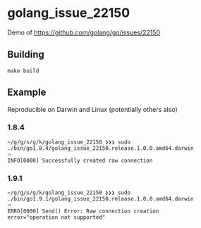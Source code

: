 # golang_issue_22150

Demo of https://github.com/golang/go/issues/22150


## Building

```
make build
```

## Example

Reproducible on Darwin and Linux (potentially others also)

### 1.8.4
```
~/g/g/s/g/k/golang_issue_22150 ❯❯❯ sudo ./bin/go1.8.4/golang_issue_22150.release.1.0.0.amd64.darwin                                     ⏎
INFO[0000] Successfully created raw connection
```

### 1.9.1
```
~/g/g/s/g/k/golang_issue_22150 ❯❯❯ sudo ./bin/go1.9.1/golang_issue_22150.release.1.0.0.amd64.darwin                                     ⏎
ERRO[0000] Send() Error: Raw connection creation         error="operation not supported"
```
